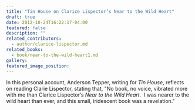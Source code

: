 ```yaml
---
title: "Tin House on Clarice Lispector’s Near to the Wild Heart"
draft: true
date: 2012-10-24T16:22:17-04:00
featured: false
description: ""
related_contributors:
  - author/clarice-lispector.md
related_books:
  - book/near-to-the-wild-heart1.md
gallery:
featured_image_position: 
---
```


In this personal account, Anderson Tepper, writing for _Tin House_, reflects on reading Clarie Lispector, stating that, "No book, no voice, vibrated more with me than Clarice Lispector’s _Near to the Wild Heart_.  I was nearer to the wild heart than ever, and this small, iridescent book was a revelation."

